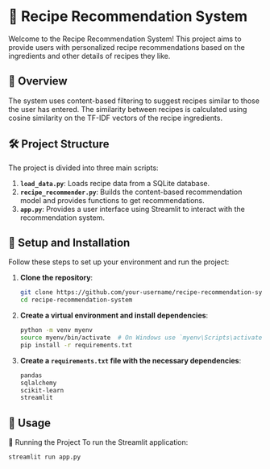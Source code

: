 # 🍲 Recipe Recommendation System

Welcome to the Recipe Recommendation System! This project aims to provide users with personalized recipe recommendations based on the ingredients and other details of recipes they like.

## 🌟 Overview

The system uses content-based filtering to suggest recipes similar to those the user has entered. The similarity between recipes is calculated using cosine similarity on the TF-IDF vectors of the recipe ingredients.

## 🛠️ Project Structure

The project is divided into three main scripts:

1. **`load_data.py`**: Loads recipe data from a SQLite database.
2. **`recipe_recommender.py`**: Builds the content-based recommendation model and provides functions to get recommendations.
3. **`app.py`**: Provides a user interface using Streamlit to interact with the recommendation system.

## 🚀 Setup and Installation

Follow these steps to set up your environment and run the project:

1. **Clone the repository**:
    ```bash
    git clone https://github.com/your-username/recipe-recommendation-system.git
    cd recipe-recommendation-system
    ```

2. **Create a virtual environment and install dependencies**:
    ```bash
    python -m venv myenv
    source myenv/bin/activate  # On Windows use `myenv\Scripts\activate`
    pip install -r requirements.txt
    ```

3. **Create a `requirements.txt` file with the necessary dependencies**:
    ```txt
    pandas
    sqlalchemy
    scikit-learn
    streamlit
    ```

## 📜 Usage
🎉 Running the Project
To run the Streamlit application:
```
streamlit run app.py
```